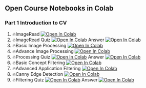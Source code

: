 ## Open Course Notebooks in Colab
### Part 1 Introduction to CV
1. 🔥ImageRead [![Open In Colab](https://colab.research.google.com/assets/colab-badge.svg)](https://colab.research.google.com/github/TA-aiacademy/course_3.0/blob/CNN/05_CVCNN/Part1_Intro_CV/01_ImageRead.ipynb)
2. 🔥ImageRead Quiz [![Open In Colab](https://colab.research.google.com/assets/colab-badge.svg)](https://colab.research.google.com/github/TA-aiacademy/course_3.0/blob/CNN/05_CVCNN/Part1_Intro_CV/02-1_Quiz.ipynb) Answer [![Open In Colab](https://colab.research.google.com/assets/colab-badge.svg)](https://colab.research.google.com/github/TA-aiacademy/course_3.0/blob/CNN/05_CVCNN/Part1_Intro_CV/02-2_Quiz_ans.ipynb)
3. 🔥Basic Image Processing [![Open In Colab](https://colab.research.google.com/assets/colab-badge.svg)](https://colab.research.google.com/github/TA-aiacademy/course_3.0/blob/CNN/05_CVCNN/Part1_Intro_CV/03_Basic_image_Processing.ipynb)
4. 🔥Advance Image Processing [![Open In Colab](https://colab.research.google.com/assets/colab-badge.svg)](https://colab.research.google.com/github/TA-aiacademy/course_3.0/blob/CNN/05_CVCNN/Part1_Intro_CV/04_Advance_Image_Processing.ipynb)
5. 🔥Processing Quiz [![Open In Colab](https://colab.research.google.com/assets/colab-badge.svg)](https://colab.research.google.com/github/TA-aiacademy/course_3.0/blob/CNN/05_CVCNN/Part1_Intro_CV/05-1_Quiz.ipynb) Answer [![Open In Colab](https://colab.research.google.com/assets/colab-badge.svg)](https://colab.research.google.com/github/TA-aiacademy/course_3.0/blob/CNN/05_CVCNN/Part1_Intro_CV/05-2_Quiz_ans.ipynb)
6. 🔥Basic Concept Filtering [![Open In Colab](https://colab.research.google.com/assets/colab-badge.svg)](https://colab.research.google.com/github/TA-aiacademy/course_3.0/blob/CNN/05_CVCNN/Part1_Intro_CV/06_Basic_Concept_Filtering.ipynb)
7. 🔥Advanced Application Filtering [![Open In Colab](https://colab.research.google.com/assets/colab-badge.svg)](https://colab.research.google.com/github/TA-aiacademy/course_3.0/blob/CNN/05_CVCNN/Part1_Intro_CV/07_Advanced_Application_Filtering.ipynb)
8. 🔥Canny Edge Detection [![Open In Colab](https://colab.research.google.com/assets/colab-badge.svg)](https://colab.research.google.com/github/TA-aiacademy/course_3.0/blob/CNN/05_CVCNN/Part1_Intro_CV/06_Basic_Concept_Filtering.ipynb)
9. 🔥Filtering Quiz [![Open In Colab](https://colab.research.google.com/assets/colab-badge.svg)](https://colab.research.google.com/github/TA-aiacademy/course_3.0/blob/CNN/05_CVCNN/Part1_Intro_CV/09-1_Quiz.ipynb) Answer [![Open In Colab](https://colab.research.google.com/assets/colab-badge.svg)](https://colab.research.google.com/github/TA-aiacademy/course_3.0/blob/CNN/05_CVCNN/Part1_Intro_CV/09-1_Quiz_answer.ipynb)

